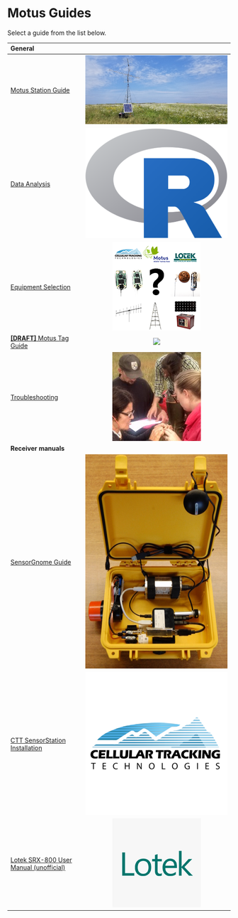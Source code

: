 # Motus Guides

Select a guide from the list below.

| General |  |
| :--- | :---: |
| [Motus Station Guide](https://docs.motus.org/stationguide/) | [![](.gitbook/assets/20190717_130907-1-.jpg) ](https://docs.motus.org/stationguide/) |
| [Data Analysis](https://motus.org/MotusRBook/) | [![](.gitbook/assets/Rlogo.png) ](https://motus.org/MotusRBook/) |
| [Equipment Selection](https://motus.org/selection-guide) | [![](.gitbook/assets/selection-guide.png) ](https://motus.org/selection-guide) |
| [**\[DRAFT\]** Motus Tag Guide](https://motus.org/guides/tags/) | [![](.gitbook/assets/tags.png) ](https://motus.org/guides/tags/) |
| [Troubleshooting](https://motus.org/troubleshooting-guide/) | [![](.gitbook/assets/troubleshooting.jpg) ](https://motus.org/troubleshooting-guide/) |
| **Receiver manuals** |  |
| [SensorGnome Guide](https://motus.gitbook.io/sensorgnome/) | [![](.gitbook/assets/sensorgnome_1.jpg) ](https://motus.gitbook.io/sensorgnome/) |
| [CTT SensorStation Installation](https://store.celltracktech.com/pages/installation-guides) | [![](.gitbook/assets/ctt_sq.png) ](https://store.celltracktech.com/pages/installation-guides) |
| [Lotek SRX-800 User Manual \(unofficial\)](https://store.celltracktech.com/pages/installation-guides) | [![](.gitbook/assets/lotek_sq.png) ](https://store.celltracktech.com/pages/installation-guides) |
